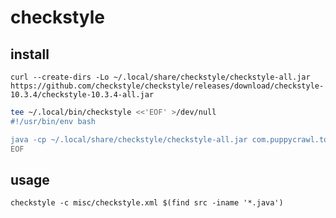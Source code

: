 # checkstyle

## install

`curl --create-dirs -Lo ~/.local/share/checkstyle/checkstyle-all.jar https://github.com/checkstyle/checkstyle/releases/download/checkstyle-10.3.4/checkstyle-10.3.4-all.jar`

```bash
tee ~/.local/bin/checkstyle <<'EOF' >/dev/null
#!/usr/bin/env bash

java -cp ~/.local/share/checkstyle/checkstyle-all.jar com.puppycrawl.tools.checkstyle.Main "$@"
EOF
```

## usage

`checkstyle -c misc/checkstyle.xml $(find src -iname '*.java')`
